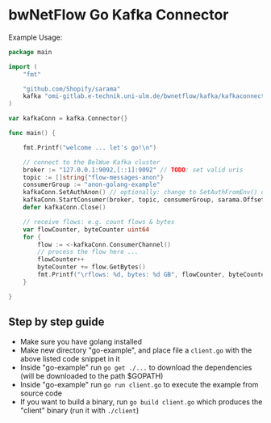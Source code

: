 # bwNetFlow Go Kafka Connector

Example Usage:

```go
package main

import (
	"fmt"

	"github.com/Shopify/sarama"
	kafka "omi-gitlab.e-technik.uni-ulm.de/bwnetflow/kafka/kafkaconnector"
)

var kafkaConn = kafka.Connector{}

func main() {

	fmt.Printf("welcome ... let's go!\n")

	// connect to the BelWue Kafka cluster
	broker := "127.0.0.1:9092,[::1]:9092" // TODO: set valid uris
	topic := []string{"flow-messages-anon"}
	consumerGroup := "anon-golang-example"
	kafkaConn.SetAuthAnon() // optionally: change to SetAuthFromEnv() or SetAuth(user string, pass string)
	kafkaConn.StartConsumer(broker, topic, consumerGroup, sarama.OffsetNewest)
	defer kafkaConn.Close()

	// receive flows: e.g. count flows & bytes
	var flowCounter, byteCounter uint64
	for {
		flow := <-kafkaConn.ConsumerChannel()
		// process the flow here ...
		flowCounter++
		byteCounter += flow.GetBytes()
		fmt.Printf("\rflows: %d, bytes: %d GB", flowCounter, byteCounter/1024/1024/1024)
	}

}
```

## Step by step guide

 * Make sure you have golang installed
 * Make new directory "go-example", and place file a `client.go` with the above listed code snippet in it
 * Inside "go-example" run `go get ./...` to download the dependencies (will be downloaded to the path $GOPATH)
 * Inside "go-example" run `go run client.go` to execute the example from source code
 * If you want to build a binary, run `go build client.go` which produces the "client" binary (run it with `./client`)
 
 